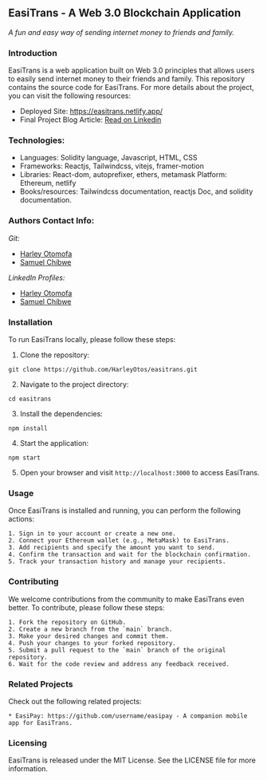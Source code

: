 ## EasiTrans - A Web 3.0 Blockchain Application
*A fun and easy way of sending internet money to friends and family.* 

### Introduction
EasiTrans is a web application built on Web 3.0 principles that allows users to easily send internet money to their friends and family. This repository contains the source code for EasiTrans. For more details about the project, you can visit the following resources:

* Deployed Site: https://easitrans.netlify.app/
* Final Project Blog Article: [Read on Linkedin](https://www.linkedin.com/pulse/developing-innovative-application-journey-technical-personal-otomofa)

### Technologies:
*   Languages: Solidity language, Javascript, HTML, CSS
*   Frameworks: Reactjs, Tailwindcss, vitejs, framer-motion
*   Libraries: React-dom, autoprefixer, ethers, metamask
Platform: Ethereum, netlify
*   Books/resources: Tailwindcss documentation, reactjs Doc, and solidity documentation.

### Authors Contact Info:
*Git:*
*   [Harley Otomofa](https://github.com/HarleyOtos)
*   [Samuel Chibwe](https://github.com/chibwesamuel)

*LinkedIn Profiles:*
  - [Harley Otomofa](https://www.linkedin.com/in/harley-otomofa/)
  - [Samuel Chibwe](https://www.linkedin.com/in/samuel-chibwe-51b964186)

### Installation
To run EasiTrans locally, please follow these steps:

1. Clone the repository: 
```
git clone https://github.com/HarleyOtos/easitrans.git
```
2. Navigate to the project directory:
```
cd easitrans
```
3. Install the dependencies:
```
npm install
```
4. Start the application:
```
npm start
```
5. Open your browser and visit `http://localhost:3000` to access EasiTrans.

### Usage
Once EasiTrans is installed and running, you can perform the following actions:
```
1. Sign in to your account or create a new one.
2. Connect your Ethereum wallet (e.g., MetaMask) to EasiTrans.
3. Add recipients and specify the amount you want to send.
4. Confirm the transaction and wait for the blockchain confirmation.
5. Track your transaction history and manage your recipients.
```
### Contributing
We welcome contributions from the community to make EasiTrans even better. To contribute, please follow these steps:
```
1. Fork the repository on GitHub.
2. Create a new branch from the `main` branch.
3. Make your desired changes and commit them.
4. Push your changes to your forked repository.
5. Submit a pull request to the `main` branch of the original repository.
6. Wait for the code review and address any feedback received.
```
### Related Projects
Check out the following related projects:
```
* EasiPay: https://github.com/username/easipay - A companion mobile app for EasiTrans.
```
### Licensing
EasiTrans is released under the MIT License. See the LICENSE file for more information.
